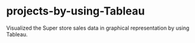 # projects-by-using-Tableau
Visualized the Super store sales data in graphical representation by using Tableau.
